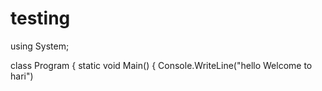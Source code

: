 # testing

using System;

class Program
{
    static void Main()
    {
        Console.WriteLine("hello Welcome to hari")
    
  

